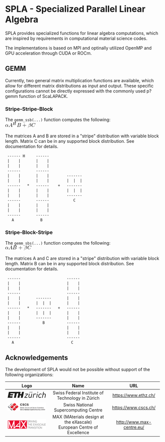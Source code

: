 # SPLA - Specialized Parallel Linear Algebra
SPLA provides specialized functions for linear algebra computations, which are inspired by requirements in computational material science codes.

The implementations is based on MPI and optinally utilized OpenMP and GPU acceleration through CUDA or ROCm.
## GEMM
Currently, two general matrix multiplication functions are available, which allow for different matrix distributions as input and output.
These specific configurations cannot be directly expressed with the commonly used p?gemm function of ScaLAPACK.

### Stripe-Stripe-Block
The `gemm_ssb(...)` function computes the following:  
![ethz](docs/images/ssb_formula.png)

The matrices A and B are stored in a "stripe" distribution with variable block length. Matrix C can be in any supported block distribution.
See documentation for details. 


     ------ H     ------
     |    |       |    |
     |    |       |    |
     ------       ------
     |    |       |    |        -------
     |    |       |    |        |  |  |
     ------   *   ------    +   -------
     |    |       |    |        |  |  |
     |    |       |    |        -------
     ------       ------           C
     |    |       |    |
     |    |       |    |
     ------       ------
       A            B



### Stripe-Block-Stripe
The `gemm_sbs(...)` function computes the following:  
![ethz](docs/images/sbs_formula.png)

The matrices A and C are stored in a "stripe" distribution with variable block length. Matrix B can be in any supported block distribution.
See documentation for details. 

     ------                     ------
     |    |                     |    |
     |    |                     |    |
     ------                     ------
     |    |       -------       |    |
     |    |       |  |  |       |    |
     ------   *   -------   +   ------
     |    |       |  |  |       |    |
     |    |       -------       |    |
     ------          B          ------
     |    |                     |    |
     |    |                     |    |
     ------                     ------
       A                          C
## Acknowledgements
The development of SPLA would not be possible without support of the following organizations:

| Logo | Name | URL |
|:----:|:----:|:---:|
|![ethz](docs/images/logo_ethz.png) | Swiss Federal Institute of Technology in Zürich | https://www.ethz.ch/      |
|![cscs](docs/images/logo_cscs.png) | Swiss National Supercomputing Centre            | https://www.cscs.ch/      |
|![pasc](docs/images/logo_max.png)  | MAX (MAterials design at the eXascale) <br> European Centre of Excellence | http://www.max-centre.eu/   |
